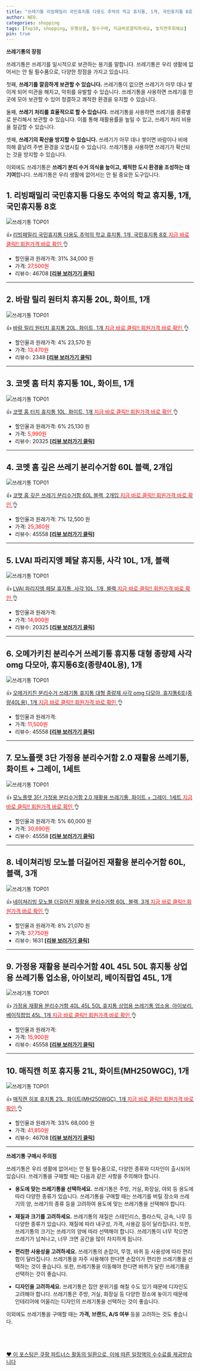 ```yaml
---
title: "쓰레기통 리빙패밀리 국민휴지통 다용도 추억의 학교 휴지통, 1개, 국민휴지통 8호 필수 필요 추천 제품 비교 최저 가격 비교 장점 구매가이드"
author: NEO.
categories: shopping
tags: [Top10, shopping, 유행상품, 필수구매, 지금바로클릭하세요, 놓치면후회해요]
pin: true
---
```

**쓰레기통의 장점**

쓰레기통은 쓰레기를 일시적으로 보관하는 용기를 말합니다. 쓰레기통은 우리 생활에 없어서는 안 될 필수품으로, 다양한 장점을 가지고 있습니다.

첫째, **쓰레기를 깔끔하게 보관할 수 있습니다.** 쓰레기통이 없으면 쓰레기가 아무 데나 쌓이게 되어 미관을 해치고, 악취를 유발할 수 있습니다. 쓰레기통을 사용하면 쓰레기를 한곳에 모아 보관할 수 있어 청결하고 쾌적한 환경을 유지할 수 있습니다.

둘째, **쓰레기 처리를 효율적으로 할 수 있습니다.** 쓰레기통을 사용하면 쓰레기를 종류별로 분리해서 보관할 수 있습니다. 이를 통해 재활용률을 높일 수 있고, 쓰레기 처리 비용을 절감할 수 있습니다.

셋째, **쓰레기의 확산을 방지할 수 있습니다.** 쓰레기가 아무 데나 쌓이면 바람이나 비에 의해 흩날려 주변 환경을 오염시킬 수 있습니다. 쓰레기통을 사용하면 쓰레기가 확산되는 것을 방지할 수 있습니다.

이외에도 쓰레기통은 **쓰레기 분리 수거 의식을 높이고, 쾌적한 도시 환경을 조성하는 데 기여**합니다. 쓰레기통은 우리 생활에 없어서는 안 될 중요한 도구입니다.

   

## 1. 리빙패밀리 국민휴지통 다용도 추억의 학교 휴지통, 1개, 국민휴지통 8호

![쓰레기통 TOP01](https://thumbnail8.coupangcdn.com/thumbnails/remote/490x490ex/image/vendor_inventory/0300/c5a52715eb3eb3691bfa8677ad7354988794216e3b740c8d1745821150f4.jpg)


👍 [리빙패밀리 국민휴지통 다용도 추억의 학교 휴지통, 1개, 국민휴지통 8호 <font color=red> 지금 바로 클릭!! 회원가격 바로 확인 </font> ](https://link.coupang.com/re/AFFSDP?lptag=AF3617701&subid=GithubCoopas&pageKey=343913930&traceid=V0-153&itemId=1092615886&vendorItemId=5608506092) 👌 


- 할인율과 원래가격: 31%  34,000   원
- 가격: <span style='color:red'>27,500원</span>
- 리뷰수: 46708  [**[리뷰 보러가기 클릭]**](https://link.coupang.com/re/AFFSDP?lptag=AF3617701&subid=GithubCoopas&pageKey=343913930&traceid=V0-153&itemId=1092615886&vendorItemId=5608506092)

---


   

## 2. 바람 릴리 원터치 휴지통 20L, 화이트, 1개

![쓰레기통 TOP01](https://thumbnail8.coupangcdn.com/thumbnails/remote/490x490ex/image/retail/images/2414587743406878-c5b50330-efaa-40c5-99c9-7c74c09623e4.jpg)


👍 [바람 릴리 원터치 휴지통 20L, 화이트, 1개 <font color=red> 지금 바로 클릭!! 회원가격 바로 확인 </font> ](https://link.coupang.com/re/AFFSDP?lptag=AF3617701&subid=GithubCoopas&pageKey=146831471&traceid=V0-153&itemId=425173195&vendorItemId=4046551205) 👌 


- 할인율과 원래가격: 4%  23,570   원
- 가격: <span style='color:red'>13,470원</span>
- 리뷰수: 2348  [**[리뷰 보러가기 클릭]**](https://link.coupang.com/re/AFFSDP?lptag=AF3617701&subid=GithubCoopas&pageKey=146831471&traceid=V0-153&itemId=425173195&vendorItemId=4046551205)

---


   

## 3. 코멧 홈 터치 휴지통 10L, 화이트, 1개

![쓰레기통 TOP01](https://thumbnail7.coupangcdn.com/thumbnails/remote/490x490ex/image/retail/images/3249626312647782-c0df908f-b21d-4d6a-a0e1-53eab9ba9184.jpg)


👍 [코멧 홈 터치 휴지통 10L, 화이트, 1개 <font color=red> 지금 바로 클릭!! 회원가격 바로 확인 </font> ](https://link.coupang.com/re/AFFSDP?lptag=AF3617701&subid=GithubCoopas&pageKey=7373074555&traceid=V0-153&itemId=19023954374&vendorItemId=86148227409) 👌 


- 할인율과 원래가격: 6%  25,130   원
- 가격: <span style='color:red'>5,990원</span>
- 리뷰수: 20325  [**[리뷰 보러가기 클릭]**](https://link.coupang.com/re/AFFSDP?lptag=AF3617701&subid=GithubCoopas&pageKey=7373074555&traceid=V0-153&itemId=19023954374&vendorItemId=86148227409)

---


   

## 4. 코멧 홈 깊은 쓰레기 분리수거함 60L 블랙, 2개입

![쓰레기통 TOP01](https://thumbnail7.coupangcdn.com/thumbnails/remote/490x490ex/image/retail/images/9693853835476097-b8fffe27-090d-47b8-91ea-c830820da923.jpg)


👍 [코멧 홈 깊은 쓰레기 분리수거함 60L 블랙, 2개입 <font color=red> 지금 바로 클릭!! 회원가격 바로 확인 </font> ](https://link.coupang.com/re/AFFSDP?lptag=AF3617701&subid=GithubCoopas&pageKey=6204037312&traceid=V0-153&itemId=12327742160&vendorItemId=79597757094) 👌 


- 할인율과 원래가격: 7%  12,500   원
- 가격: <span style='color:red'>25,360원</span>
- 리뷰수: 45558  [**[리뷰 보러가기 클릭]**](https://link.coupang.com/re/AFFSDP?lptag=AF3617701&subid=GithubCoopas&pageKey=6204037312&traceid=V0-153&itemId=12327742160&vendorItemId=79597757094)

---


   

## 5. LVAI 파리지앵 페달 휴지통, 사각 10L, 1개, 블랙

![쓰레기통 TOP01](https://thumbnail10.coupangcdn.com/thumbnails/remote/490x490ex/image/vendor_inventory/d339/57fe26060ba9f6da37162a170544d56832a4f6a41fa9b311e8c259a2bf84.jpg)


👍 [LVAI 파리지앵 페달 휴지통, 사각 10L, 1개, 블랙 <font color=red> 지금 바로 클릭!! 회원가격 바로 확인 </font> ](https://link.coupang.com/re/AFFSDP?lptag=AF3617701&subid=GithubCoopas&pageKey=7581484360&traceid=V0-153&itemId=20024692623&vendorItemId=87111140347) 👌 


- 할인율과 원래가격: 
- 가격: <span style='color:red'>14,900원</span>
- 리뷰수: 20325  [**[리뷰 보러가기 클릭]**](https://link.coupang.com/re/AFFSDP?lptag=AF3617701&subid=GithubCoopas&pageKey=7581484360&traceid=V0-153&itemId=20024692623&vendorItemId=87111140347)

---


   

## 6. 오메가키친 분리수거 쓰레기통 휴지통 대형 종량제 사각 omg 다모아, 휴지통6호(종량40L용), 1개

![쓰레기통 TOP01](https://thumbnail10.coupangcdn.com/thumbnails/remote/490x490ex/image/vendor_inventory/7483/1337b0d8cfd442a6c88050f189e186ee8b0986fea74fc32061b3e5019345.jpg)


👍 [오메가키친 분리수거 쓰레기통 휴지통 대형 종량제 사각 omg 다모아, 휴지통6호(종량40L용), 1개 <font color=red> 지금 바로 클릭!! 회원가격 바로 확인 </font> ](https://link.coupang.com/re/AFFSDP?lptag=AF3617701&subid=GithubCoopas&pageKey=7580788399&traceid=V0-153&itemId=20011225480&vendorItemId=87175003099) 👌 


- 할인율과 원래가격: 
- 가격: <span style='color:red'>11,500원</span>
- 리뷰수: 45558  [**[리뷰 보러가기 클릭]**](https://link.coupang.com/re/AFFSDP?lptag=AF3617701&subid=GithubCoopas&pageKey=7580788399&traceid=V0-153&itemId=20011225480&vendorItemId=87175003099)

---


   

## 7. 모노플랫 3단 가정용 분리수거함 2.0 재활용 쓰레기통, 화이트 + 그레이, 1세트

![쓰레기통 TOP01](https://thumbnail9.coupangcdn.com/thumbnails/remote/490x490ex/image/vendor_inventory/3bbb/022a5d69287680dec93482315697a3e43f6961008886da345292a0519545.jpg)


👍 [모노플랫 3단 가정용 분리수거함 2.0 재활용 쓰레기통, 화이트 + 그레이, 1세트 <font color=red> 지금 바로 클릭!! 회원가격 바로 확인 </font> ](https://link.coupang.com/re/AFFSDP?lptag=AF3617701&subid=GithubCoopas&pageKey=6528570582&traceid=V0-153&itemId=14491001249&vendorItemId=87233596434) 👌 


- 할인율과 원래가격: 5%  60,000   원
- 가격: <span style='color:red'>30,690원</span>
- 리뷰수: 45558  [**[리뷰 보러가기 클릭]**](https://link.coupang.com/re/AFFSDP?lptag=AF3617701&subid=GithubCoopas&pageKey=6528570582&traceid=V0-153&itemId=14491001249&vendorItemId=87233596434)

---


   

## 8. 네이쳐리빙 모노블 더길어진 재활용 분리수거함 60L, 블랙, 3개

![쓰레기통 TOP01](https://thumbnail8.coupangcdn.com/thumbnails/remote/490x490ex/image/rs_quotation_api/3fabwgw2/b783c99e84c64cf4bf289f72a1124bc5.jpg)


👍 [네이쳐리빙 모노블 더길어진 재활용 분리수거함 60L, 블랙, 3개 <font color=red> 지금 바로 클릭!! 회원가격 바로 확인 </font> ](https://link.coupang.com/re/AFFSDP?lptag=AF3617701&subid=GithubCoopas&pageKey=6060346443&traceid=V0-153&itemId=12458231142&vendorItemId=79727225001) 👌 


- 할인율과 원래가격: 8%  21,070   원
- 가격: <span style='color:red'>37,750원</span>
- 리뷰수: 1631  [**[리뷰 보러가기 클릭]**](https://link.coupang.com/re/AFFSDP?lptag=AF3617701&subid=GithubCoopas&pageKey=6060346443&traceid=V0-153&itemId=12458231142&vendorItemId=79727225001)

---


   

## 9. 가정용 재활용 분리수거함 40L 45L 50L 휴지통 상업용 쓰레기통 업소용, 아이보리, 베이직팝업 45L, 1개

![쓰레기통 TOP01](https://thumbnail7.coupangcdn.com/thumbnails/remote/490x490ex/image/vendor_inventory/aa7d/9242785e6a67afc1c1c70e082fff5b7cfa9d2dbfdb1cf519bb09dc6c20f7.jpg)


👍 [가정용 재활용 분리수거함 40L 45L 50L 휴지통 상업용 쓰레기통 업소용, 아이보리, 베이직팝업 45L, 1개 <font color=red> 지금 바로 클릭!! 회원가격 바로 확인 </font> ](https://link.coupang.com/re/AFFSDP?lptag=AF3617701&subid=GithubCoopas&pageKey=7220870918&traceid=V0-153&itemId=18298583568&vendorItemId=78391637363) 👌 


- 할인율과 원래가격: 
- 가격: <span style='color:red'>15,900원</span>
- 리뷰수: 45558  [**[리뷰 보러가기 클릭]**](https://link.coupang.com/re/AFFSDP?lptag=AF3617701&subid=GithubCoopas&pageKey=7220870918&traceid=V0-153&itemId=18298583568&vendorItemId=78391637363)

---


   

## 10. 매직캔 히포 휴지통 21L, 화이트(MH250WGC), 1개

![쓰레기통 TOP01](https://thumbnail7.coupangcdn.com/thumbnails/remote/490x490ex/image/retail/images/2020/10/23/21/5/5467df59-51f6-48ed-958d-c0e13c33028a.jpg)


👍 [매직캔 히포 휴지통 21L, 화이트(MH250WGC), 1개 <font color=red> 지금 바로 클릭!! 회원가격 바로 확인 </font> ](https://link.coupang.com/re/AFFSDP?lptag=AF3617701&subid=GithubCoopas&pageKey=2316949007&traceid=V0-153&itemId=3999208906&vendorItemId=71983480995) 👌 


- 할인율과 원래가격: 33%  68,000   원
- 가격: <span style='color:red'>41,850원</span>
- 리뷰수: 46708  [**[리뷰 보러가기 클릭]**](https://link.coupang.com/re/AFFSDP?lptag=AF3617701&subid=GithubCoopas&pageKey=2316949007&traceid=V0-153&itemId=3999208906&vendorItemId=71983480995)

---
**쓰레기통 구매시 주의점**

쓰레기통은 우리 생활에 없어서는 안 될 필수품으로, 다양한 종류와 디자인이 출시되어 있습니다. 쓰레기통을 구매할 때는 다음과 같은 사항을 주의해야 합니다.

* **용도에 맞는 쓰레기통을 선택하세요.** 쓰레기통은 주방, 거실, 화장실, 야외 등 용도에 따라 다양한 종류가 있습니다. 쓰레기통을 구매할 때는 쓰레기를 버릴 장소와 쓰레기의 양, 쓰레기의 종류 등을 고려하여 용도에 맞는 쓰레기통을 선택해야 합니다.

* **재질과 크기를 고려하세요.** 쓰레기통의 재질은 스테인리스, 플라스틱, 금속, 나무 등 다양한 종류가 있습니다. 재질에 따라 내구성, 가격, 사용감 등이 달라집니다. 또한, 쓰레기통의 크기는 쓰레기의 양에 따라 선택해야 합니다. 쓰레기통이 너무 작으면 쓰레기가 넘쳐나고, 너무 크면 공간을 많이 차지하게 됩니다.

* **편리한 사용성을 고려하세요.** 쓰레기통의 손잡이, 뚜껑, 바퀴 등 사용성에 따라 편리함이 달라집니다. 쓰레기통을 자주 사용해야 한다면 손잡이가 편리한 쓰레기통을 선택하는 것이 좋습니다. 또한, 쓰레기통을 이동해야 한다면 바퀴가 달린 쓰레기통을 선택하는 것이 좋습니다.

* **디자인을 고려하세요.** 쓰레기통은 집안 분위기를 해칠 수도 있기 때문에 디자인도 고려해야 합니다. 쓰레기통은 주방, 거실, 화장실 등 다양한 장소에 놓이기 때문에 인테리어에 어울리는 디자인의 쓰레기통을 선택하는 것이 좋습니다.

이외에도 쓰레기통을 구매할 때는 **가격, 브랜드, A/S 여부** 등을 고려하는 것도 좋습니다.<br><br><br><br><br> [ ❤  이 포스팅은 쿠팡 파트너스 활동의 일환으로, 이에 따른 일정액의 수수료를 제공받습니다](https://link.coupang.com/a/bcEFyh)